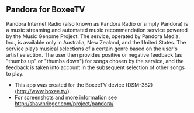 Pandora for BoxeeTV
-------------------

Pandora Internet Radio (also known as Pandora Radio or simply Pandora) is a music streaming and automated music recommendation service powered by the Music Genome Project. The service, operated by Pandora Media, Inc., is available only in Australia, New Zealand, and the United States. The service plays musical selections of a certain genre based on the user's artist selection. The user then provides positive or negative feedback (as "thumbs up" or "thumbs down") for songs chosen by the service, and the feedback is taken into account in the subsequent selection of other songs to play.

- This app was created for the BoxeeTV device (DSM-382) (http://www.boxee.tv/).
- For screenshots and more information see http://shawnrieger.com/project/pandora/
